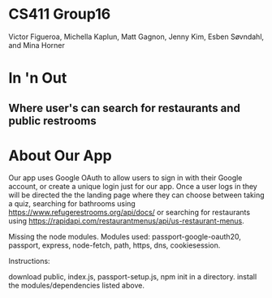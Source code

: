 # CS411 Group16
Victor Figueroa, Michella Kaplun, Matt Gagnon, Jenny Kim, Esben Søvndahl, and Mina Horner

# In 'n Out
## Where user's can search for restaurants and public restrooms

# About Our App
Our app uses Google OAuth to allow users to sign in with their Google account, or create a unique login just for our app.
Once a user logs in they will be directed the the landing page where they can choose between taking a quiz, searching for bathrooms using https://www.refugerestrooms.org/api/docs/ or searching for restaurants using https://rapidapi.com/restaurantmenus/api/us-restaurant-menus. 

Missing the node modules.
Modules used: passport-google-oauth20, passport, express, node-fetch, path, https, dns, cookiesession. 

Instructions:

download public, index.js, passport-setup.js, npm init in a directory. install the modules/dependencies listed above. 
